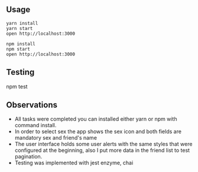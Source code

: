 ## Usage

```
yarn install
yarn start
open http://localhost:3000
```
```
npm install
npm start
open http://localhost:3000
```

## Testing

npm test

## Observations

- All tasks were completed you can installed either yarn or npm with command install.
- In order to select sex the app shows the sex icon and both fields are mandatory sex and friend's name
- The user interface holds some user alerts with the same styles that were configured at the beginning, also I put more data in the friend list to test pagination.
- Testing was implemented with jest enzyme, chai 
